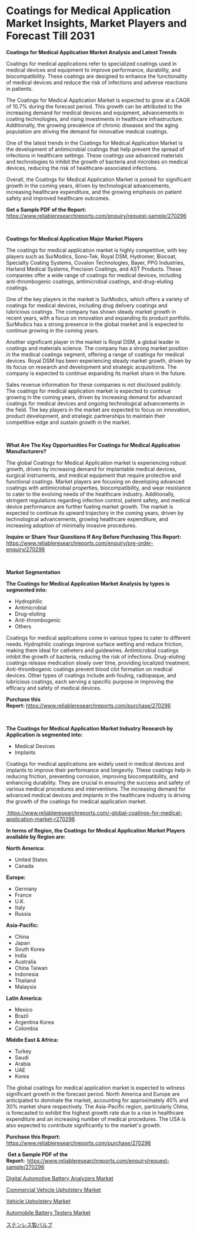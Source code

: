 <p><h1>Coatings for Medical Application Market Insights, Market Players and Forecast Till 2031</h1></p><p><strong>Coatings for Medical Application Market Analysis and Latest Trends</strong></p>
<p><p>Coatings for medical applications refer to specialized coatings used in medical devices and equipment to improve performance, durability, and biocompatibility. These coatings are designed to enhance the functionality of medical devices and reduce the risk of infections and adverse reactions in patients.</p><p>The Coatings for Medical Application Market is expected to grow at a CAGR of 10.7% during the forecast period. This growth can be attributed to the increasing demand for medical devices and equipment, advancements in coating technologies, and rising investments in healthcare infrastructure. Additionally, the growing prevalence of chronic diseases and the aging population are driving the demand for innovative medical coatings.</p><p>One of the latest trends in the Coatings for Medical Application Market is the development of antimicrobial coatings that help prevent the spread of infections in healthcare settings. These coatings use advanced materials and technologies to inhibit the growth of bacteria and microbes on medical devices, reducing the risk of healthcare-associated infections.</p><p>Overall, the Coatings for Medical Application Market is poised for significant growth in the coming years, driven by technological advancements, increasing healthcare expenditure, and the growing emphasis on patient safety and improved healthcare outcomes.</p></p>
<p><strong>Get a Sample PDF of the Report:&nbsp;</strong> <a href="https://www.reliableresearchreports.com/enquiry/request-sample/270296">https://www.reliableresearchreports.com/enquiry/request-sample/270296</a></p>
<p>&nbsp;</p>
<p><strong>Coatings for Medical Application Major Market Players</strong></p>
<p><p>The coatings for medical application market is highly competitive, with key players such as SurModics, Sono-Tek, Royal DSM, Hydromer, Biocoat, Specialty Coating Systems, Covalon Technologies, Bayer, PPG Industries, Harland Medical Systems, Precision Coatings, and AST Products. These companies offer a wide range of coatings for medical devices, including anti-thrombogenic coatings, antimicrobial coatings, and drug-eluting coatings.</p><p>One of the key players in the market is SurModics, which offers a variety of coatings for medical devices, including drug delivery coatings and lubricious coatings. The company has shown steady market growth in recent years, with a focus on innovation and expanding its product portfolio. SurModics has a strong presence in the global market and is expected to continue growing in the coming years.</p><p>Another significant player in the market is Royal DSM, a global leader in coatings and materials science. The company has a strong market position in the medical coatings segment, offering a range of coatings for medical devices. Royal DSM has been experiencing steady market growth, driven by its focus on research and development and strategic acquisitions. The company is expected to continue expanding its market share in the future.</p><p>Sales revenue information for these companies is not disclosed publicly. The coatings for medical application market is expected to continue growing in the coming years, driven by increasing demand for advanced coatings for medical devices and ongoing technological advancements in the field. The key players in the market are expected to focus on innovation, product development, and strategic partnerships to maintain their competitive edge and sustain growth in the market.</p></p>
<p>&nbsp;</p>
<p><strong>What Are The Key Opportunities For Coatings for Medical Application Manufacturers?</strong></p>
<p><p>The global Coatings for Medical Application market is experiencing robust growth, driven by increasing demand for implantable medical devices, surgical instruments, and medical equipment that require protective and functional coatings. Market players are focusing on developing advanced coatings with antimicrobial properties, biocompatibility, and wear resistance to cater to the evolving needs of the healthcare industry. Additionally, stringent regulations regarding infection control, patient safety, and medical device performance are further fueling market growth. The market is expected to continue its upward trajectory in the coming years, driven by technological advancements, growing healthcare expenditure, and increasing adoption of minimally invasive procedures.</p></p>
<p><strong>Inquire or Share Your Questions If Any Before Purchasing This Report:</strong> <a href="https://www.reliableresearchreports.com/enquiry/pre-order-enquiry/270296">https://www.reliableresearchreports.com/enquiry/pre-order-enquiry/270296</a></p>
<p>&nbsp;</p>
<p><strong>Market Segmentation</strong></p>
<p><strong>The Coatings for Medical Application Market Analysis by types is segmented into:</strong></p>
<p><ul><li>Hydrophilic</li><li>Antimicrobial</li><li>Drug-eluting</li><li>Anti-thrombogenic</li><li>Others</li></ul></p>
<p><p>Coatings for medical applications come in various types to cater to different needs. Hydrophilic coatings improve surface wetting and reduce friction, making them ideal for catheters and guidewires. Antimicrobial coatings inhibit the growth of bacteria, reducing the risk of infections. Drug-eluting coatings release medication slowly over time, providing localized treatment. Anti-thrombogenic coatings prevent blood clot formation on medical devices. Other types of coatings include anti-fouling, radiopaque, and lubricious coatings, each serving a specific purpose in improving the efficacy and safety of medical devices.</p></p>
<p><strong>Purchase this Report:&nbsp;</strong><a href="https://www.reliableresearchreports.com/purchase/270296">https://www.reliableresearchreports.com/purchase/270296</a></p>
<p>&nbsp;</p>
<p><strong>The Coatings for Medical Application Market Industry Research by Application is segmented into:</strong></p>
<p><ul><li>Medical Devices</li><li>Implants</li></ul></p>
<p><p>Coatings for medical applications are widely used in medical devices and implants to improve their performance and longevity. These coatings help in reducing friction, preventing corrosion, improving biocompatibility, and enhancing durability. They are crucial in ensuring the success and safety of various medical procedures and interventions. The increasing demand for advanced medical devices and implants in the healthcare industry is driving the growth of the coatings for medical application market.</p></p>
<p><a href="https://www.reliableresearchreports.com/-global-coatings-for-medical-application-market-r270296">&nbsp;https://www.reliableresearchreports.com/-global-coatings-for-medical-application-market-r270296</a></p>
<p><strong>In terms of Region, the Coatings for Medical Application Market Players available by Region are:</strong></p>
<p>
    <p> <strong> North America: </strong>
        <ul>
            <li>United States</li>
            <li>Canada</li>
        </ul>
        </p> 
    <p> <strong> Europe: </strong>
        <ul>
            <li>Germany</li>
            <li>France</li>
            <li>U.K.</li>
            <li>Italy</li>
            <li>Russia</li>
        </ul>
        </p> 
    <p> <strong> Asia-Pacific: </strong>
        <ul>
            <li>China</li>
            <li>Japan</li>
            <li>South Korea</li>
            <li>India</li>
            <li>Australia</li>
            <li>China Taiwan</li>
            <li>Indonesia</li>
            <li>Thailand</li>
            <li>Malaysia</li>
        </ul>
        </p> 
    <p> <strong> Latin America: </strong>
        <ul>
            <li>Mexico</li>
            <li>Brazil</li>
            <li>Argentina Korea</li>
            <li>Colombia</li>
        </ul>
        </p> 
    <p> <strong> Middle East & Africa: </strong>
        <ul>
            <li>Turkey</li>
            <li>Saudi</li>
            <li>Arabia</li>
            <li>UAE</li>
            <li>Korea</li>
        </ul>
    </p>
    </p>
<p><p>The global coatings for medical application market is expected to witness significant growth in the forecast period. North America and Europe are anticipated to dominate the market, accounting for approximately 40% and 30% market share respectively. The Asia-Pacific region, particularly China, is forecasted to exhibit the highest growth rate due to a rise in healthcare expenditure and an increasing number of medical procedures. The USA is also expected to contribute significantly to the market's growth.</p></p>
<p><strong>Purchase this Report: </strong><a href="https://www.reliableresearchreports.com/purchase/270296">https://www.reliableresearchreports.com/purchase/270296</a></p>
<p>&nbsp;<strong>Get a Sample PDF of the Report:&nbsp;&nbsp;</strong><a href="https://www.reliableresearchreports.com/enquiry/request-sample/270296">https://www.reliableresearchreports.com/enquiry/request-sample/270296</a></p>
<p><strong></strong></p>
<p><p><a href="https://issuu.com/reportprime-2/docs/digital-automotive-battery-analyzers-market-size-2">Digital Automotive Battery Analyzers Market</a></p><p><a href="https://github.com/traceygray97887/Market-Research-Report-List-1/blob/main/commercial-vehicle-upholstery-market.md">Commercial Vehicle Upholstery Market</a></p><p><a href="https://github.com/colme52/Market-Research-Report-List-1/blob/main/vehicle-upholstery-market.md">Vehicle Upholstery Market</a></p><p><a href="https://issuu.com/reportprime-2/docs/automobile-battery-testers-market-size-2030.pptx">Automobile Battery Testers Market</a></p><p><a href="https://medium.com/@susanjprice2023/%E3%82%B9%E3%83%86%E3%83%B3%E3%83%AC%E3%82%B9%E9%8B%BC%E5%BC%81%E3%81%AE%E5%B8%82%E5%A0%B4%E8%AA%BF%E6%9F%BB%E3%83%AC%E3%83%9D%E3%83%BC%E3%83%88%E3%81%AB%E3%81%AF-2024%E5%B9%B4%E3%81%8B%E3%82%892031%E5%B9%B4%E3%81%BE%E3%81%A7%E3%81%AE%E4%BA%88%E6%B8%AC%E3%81%95%E3%82%8C%E3%82%8B5-4-%E3%81%AEcagr%E6%88%90%E9%95%B7%E7%8E%87%E3%81%A7%E3%81%AE%E5%B8%82%E5%A0%B4%E8%A6%8F%E6%A8%A1-%E3%82%B7%E3%82%A7%E3%82%A2-%E5%88%86%E6%9E%90%E3%81%8C%E5%90%AB%E3%81%BE%E3%82%8C%E3%81%A6%E3%81%84%E3%81%BE%E3%81%99-ef917b00bea3">ステンレス製バルブ</a></p></p>